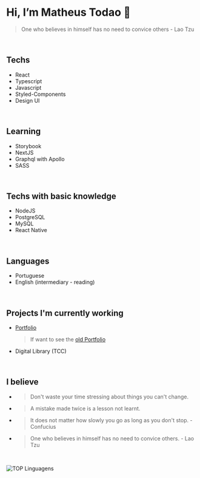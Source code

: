# Hi, I’m Matheus Todao 👋
> One who believes in himself has no need to convice others - Lao Tzu
<br />

## Techs
- React
- Typescript
- Javascript
- Styled-Components
- Design UI

<br />

## Learning
- Storybook
- NextJS
- Graphql with Apollo
- SASS

<br />

## Techs with basic knowledge
- NodeJS
- PostgreSQL
- MySQL
- React Native

<br />

## Languages
- Portuguese
- English (intermediary - reading)

<br />

## Projects I'm currently working
- [Portfolio](https://developmatheustodao.vercel.app) 
  > If want to see the [old Portfolio](https://todaomatheus.vercel.app)
- Digital Library (TCC)

<br />

## I believe
- > Don't waste your time stressing about things you can't change.
- > A mistake made twice is a lesson not learnt.
- > It does not matter how slowly you go as long as you don't stop. - Confucius
- > One who believes in himself has no need to convice others. - Lao Tzu

<br />

![TOP Linguagens](https://github-readme-stats.vercel.app/api/top-langs/?username=matheustodao&layout=compact&theme=dracula)
